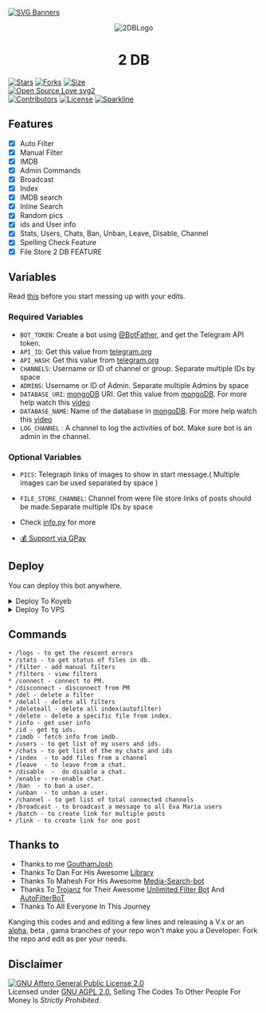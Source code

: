 [![SVG Banners](https://svg-banners.vercel.app/api?type=origin&text1=Kuttu%20Bot%202%20DB&text2=💖%20Open%20Source&width=1000&height=400)](https://github.com/GouthamSER/2DB)

<p align="center">
  <img src="assets/logo.jpg" alt="2DBLogo">
</p>
<h1 align="center">
  <b>2 DB</b>
</h1>


[![Stars](https://img.shields.io/github/stars/GouthamSER/2DB?style=flat-square&color=yellow)](https://github.com/GouthamSER/2DB/stargazers)
[![Forks](https://img.shields.io/github/forks/GouthamSER/2DB?style=flat-square&color=orange)](https://github.com/GouthamSER/2DB/fork)
[![Size](https://img.shields.io/github/repo-size/GouthamSER/2DB?style=flat-square&color=green)](https://github.com/GouthamSER/2DB/)   
[![Open Source Love svg2](https://badges.frapsoft.com/os/v2/open-source.svg?v=103)](https://github.com/GouthamSER/2DB)   
[![Contributors](https://img.shields.io/github/contributors/GouthamSER/2DB?style=flat-square&color=green)](https://github.com/GouthamSER/2DB/graphs/contributors)
[![License](https://img.shields.io/badge/License-AGPL-blue)](https://github.com/GouthamSER/2DB/blob/main/LICENSE)
[![Sparkline](https://stars.medv.io/GouthamSER/2DB.svg)](https://stars.medv.io/GouthamSER/2DB)


## Features

- [x] Auto Filter
- [x] Manual Filter
- [x] IMDB
- [x] Admin Commands
- [x] Broadcast
- [x] Index
- [x] IMDB search
- [x] Inline Search
- [x] Random pics
- [x] ids and User info 
- [x] Stats, Users, Chats, Ban, Unban, Leave, Disable, Channel
- [x] Spelling Check Feature
- [x] File Store 2 DB FEATURE
## Variables

Read [this](https://telegram.dog/TeamEvamaria/12) before you start messing up with your edits.

### Required Variables
* `BOT_TOKEN`: Create a bot using [@BotFather](https://telegram.dog/BotFather), and get the Telegram API token.
* `API_ID`: Get this value from [telegram.org](https://my.telegram.org/apps)
* `API_HASH`: Get this value from [telegram.org](https://my.telegram.org/apps)
* `CHANNELS`: Username or ID of channel or group. Separate multiple IDs by space
* `ADMINS`: Username or ID of Admin. Separate multiple Admins by space
* `DATABASE_URI`: [mongoDB](https://www.mongodb.com) URI. Get this value from [mongoDB](https://www.mongodb.com). For more help watch this [video](https://youtu.be/1G1XwEOnxxo)
* `DATABASE_NAME`: Name of the database in [mongoDB](https://www.mongodb.com). For more help watch this [video](https://youtu.be/1G1XwEOnxxo)
* `LOG_CHANNEL` : A channel to log the activities of bot. Make sure bot is an admin in the channel.
### Optional Variables
* `PICS`: Telegraph links of images to show in start message.( Multiple images can be used separated by space )
* `FILE_STORE_CHANNEL`: Channel from were file store links of posts should be made.Separate multiple IDs by space
* Check [info.py](https://github.com/EvamariaTG/evamaria/blob/master/info.py) for more

* [💰 Support via GPay](https://pay.google.com/gp/p/ui/pay?pa=gouthamjosh22-2@okicici&pn=GouthamJosh)




## Deploy
You can deploy this bot anywhere.

<details><summary>Deploy To Koyeb</summary>
<p>
<br>
<a href="https://app.koyeb.com/deploy?type=git&repository=github.com/GouthamSER/2DB
&env[BOT_TOKEN]
&env[API_ID]
&env[API_HASH]
&env[CHANNELS]
&env[ADMINS]
&env[PICS]
&env[LOG_CHANNEL]
&env[AUTH_CHANNEL]
&env[CUSTOM_FILE_CAPTION]
&env[DATABASE_URI]
&env[DATABASE_NAME]
&env[COLLECTION_NAME]=files
&env[IMDB]=False
&env[SINGLE_BUTTON]=True
&env[AUTH_GROUPS]
&env[P_TTI_SHOW_OFF]=True
&env[RESTART_INTERVAL]=2d
&env[SECONDDB_URI]=your_secondary_db_uri
&branch=main
&name=2DB">
<img src="https://www.koyeb.com/static/images/deploy/button.svg">
</a>
</p>
</details>


<details><summary>Deploy To VPS</summary>
<p>
<pre>
git clone https://github.com/GouthamSER/2DB
# Install Packages
pip3 install -U -r requirements.txt
Edit info.py with variables as given below then run bot
python3 bot.py
</pre>
</p>
</details>


## Commands
```
• /logs - to get the rescent errors
• /stats - to get status of files in db.
* /filter - add manual filters
* /filters - view filters
* /connect - connect to PM.
* /disconnect - disconnect from PM
* /del - delete a filter
* /delall - delete all filters
* /deleteall - delete all index(autofilter)
* /delete - delete a specific file from index.
* /info - get user info
* /id - get tg ids.
* /imdb - fetch info from imdb.
• /users - to get list of my users and ids.
• /chats - to get list of the my chats and ids 
• /index  - to add files from a channel
• /leave  - to leave from a chat.
• /disable  -  do disable a chat.
* /enable - re-enable chat.
• /ban  - to ban a user.
• /unban  - to unban a user.
• /channel - to get list of total connected channels
• /broadcast - to broadcast a message to all Eva Maria users
• /batch - to create link for multiple posts
• /link - to create link for one post
```



## Thanks to 
 - Thanks to me [GouthamJosh](https://github.com/GouthamSER)
 - Thanks To Dan For His Awesome [Library](https://github.com/pyrogram/pyrogram)
 - Thanks To Mahesh For His Awesome [Media-Search-bot](https://github.com/Mahesh0253/Media-Search-bot)
 - Thanks To [Trojanz](https://github.com/trojanzhex) for Their Awesome [Unlimited Filter Bot](https://github.com/TroJanzHEX/Unlimited-Filter-Bot) And [AutoFilterBoT](https://github.com/trojanzhex/auto-filter-bot)
 - Thanks To All Everyone In This Journey


Kanging this codes and and editing a few lines and releasing a V.x  or an [alpha](https://telegram.dog/subin_works/204), beta , gama branches of your repo won't make you a Developer.
Fork the repo and edit as per your needs.

## Disclaimer
[![GNU Affero General Public License 2.0](https://www.gnu.org/graphics/agplv3-155x51.png)](https://www.gnu.org/licenses/agpl-3.0.en.html#header)    
Licensed under [GNU AGPL 2.0.](https://github.com/EvamariaTG/evamaria/blob/master/LICENSE)
Selling The Codes To Other People For Money Is *Strictly Prohibited*.

